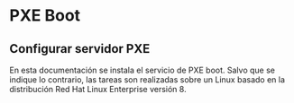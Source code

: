 # PXE Boot

## Configurar servidor PXE

En esta documentación se instala el servicio de PXE boot. Salvo que se indique lo contrario, las tareas son realizadas sobre un Linux basado en la distribución Red Hat Linux Enterprise versión 8.
